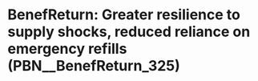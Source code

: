 # BenefReturn: __Greater resilience to supply shocks, reduced reliance on emergency refills__ (PBN__BenefReturn_325)

